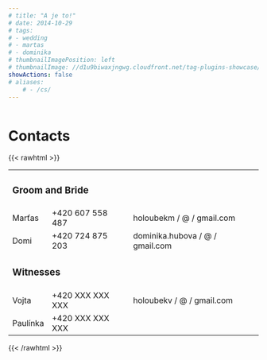 ```yaml
---
# title: "A je to!"
# date: 2014-10-29
# tags:
# - wedding
# - martas
# - dominika
# thumbnailImagePosition: left
# thumbnailImage: //d1u9biwaxjngwg.cloudfront.net/tag-plugins-showcase/car-6-140.jpg
showActions: false
# aliases:
    # - /cs/
---
```


<!-- {{< toc >}} -->

<!-- <br/> -->
<p style="margin: 0px; line-height: 0px"> &nbsp; </p>

# Contacts

{{< rawhtml >}}
<table>
    <tbody>
        <tr>
            <td colspan="3">
                <h3>Groom and Bride</h3>
            </td>
        </tr>
        <tr>
            <td>Marťas</td>
            <td>+420 607 558 487</td>
            <td>holoubekm / @ / gmail.com</td>
        </tr>
        <tr></tr>
        <tr>
            <td>Domi</td>
            <td>+420 724 875 203</td>
            <td>dominika.hubova / @ / gmail.com</td>
        </tr>
        <tr>
            <td colspan="3">
                <h3>Witnesses</h3>
            </td>
        </tr>
        <tr>
            <td>Vojta</td>
            <td>+420 XXX XXX XXX</td>
            <td>holoubekv / @ / gmail.com</td>
        </tr>
        <tr></tr>
        <tr>
            <td>Paulínka</td>
            <td>+420 XXX XXX XXX</td>
            <td></td>
        </tr>
    </tbody>
</table>
{{< /rawhtml >}}

<p style="margin: 0px; "> &nbsp; </p>

